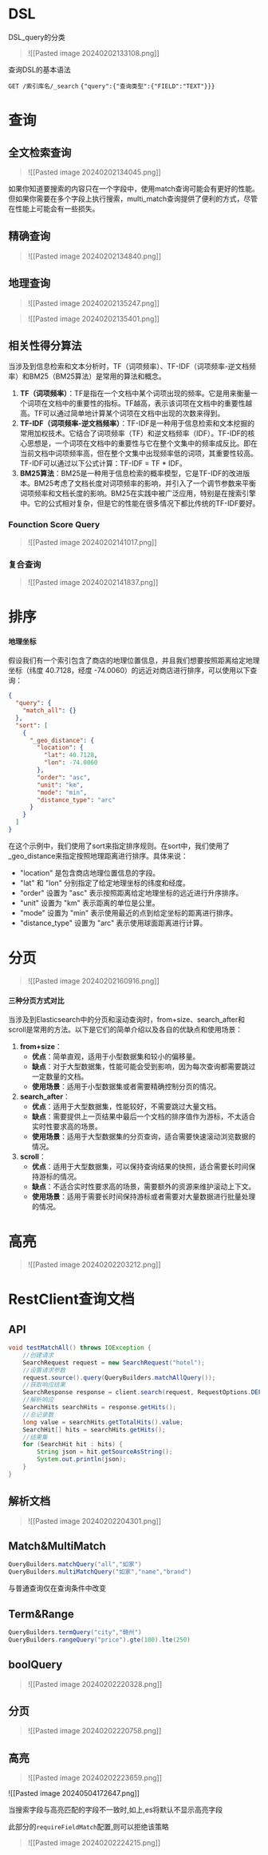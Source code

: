 # DSL

DSL_query的分类

>![[Pasted image 20240202133108.png]]

查询DSL的基本语法

`GET /索引库名/_search`
`{"query":{"查询类型":{"FIELD":"TEXT"}}}`


# 查询
## 全文检索查询

>![[Pasted image 20240202134045.png]]


如果你知道要搜索的内容只在一个字段中，使用match查询可能会有更好的性能。但如果你需要在多个字段上执行搜索，multi_match查询提供了便利的方式，尽管在性能上可能会有一些损失。



## 精确查询


>![[Pasted image 20240202134840.png]]

## 地理查询

>![[Pasted image 20240202135247.png]]


>![[Pasted image 20240202135401.png]]


## 相关性得分算法

当涉及到信息检索和文本分析时，TF（词项频率）、TF-IDF（词项频率-逆文档频率）和BM25（BM25算法）是常用的算法和概念。

1. **TF（词项频率）**：TF是指在一个文档中某个词项出现的频率。它是用来衡量一个词项在文档中的重要性的指标。TF越高，表示该词项在文档中的重要性越高。TF可以通过简单地计算某个词项在文档中出现的次数来得到。
2. **TF-IDF（词项频率-逆文档频率）**：TF-IDF是一种用于信息检索和文本挖掘的常用加权技术。它结合了词项频率（TF）和逆文档频率（IDF）。TF-IDF的核心思想是，一个词项在文档中的重要性与它在整个文集中的频率成反比。即在当前文档中词项频率高，但在整个文集中出现频率低的词项，其重要性较高。TF-IDF可以通过以下公式计算：TF-IDF = TF * IDF。
3. **BM25算法**：BM25是一种用于信息检索的概率模型，它是TF-IDF的改进版本。BM25考虑了文档长度对词项频率的影响，并引入了一个调节参数来平衡词项频率和文档长度的影响。BM25在实践中被广泛应用，特别是在搜索引擎中。它的公式相对复杂，但是它的性能在很多情况下都比传统的TF-IDF要好。


### Founction Score Query

>![[Pasted image 20240202141017.png]]


### 复合查询

>![[Pasted image 20240202141837.png]]


# 排序

#### 地理坐标
假设我们有一个索引包含了商店的地理位置信息，并且我们想要按照距离给定地理坐标（纬度 40.7128，经度 -74.0060）的远近对商店进行排序，可以使用以下查询：

```json
{
  "query": {
    "match_all": {}
  },
  "sort": [
    {
      "_geo_distance": {
        "location": {
          "lat": 40.7128,
          "lon": -74.0060
        },
        "order": "asc",
        "unit": "km",
        "mode": "min",
        "distance_type": "arc"
      }
    }
  ]
}
```

在这个示例中，我们使用了sort来指定排序规则。在sort中，我们使用了_geo_distance来指定按照地理距离进行排序。具体来说：

- "location" 是包含商店地理位置信息的字段。
- "lat" 和 "lon" 分别指定了给定地理坐标的纬度和经度。
- "order" 设置为 "asc" 表示按照距离给定地理坐标的远近进行升序排序。
- "unit" 设置为 "km" 表示距离的单位是公里。
- "mode" 设置为 "min" 表示使用最近的点到给定坐标的距离进行排序。
- "distance_type" 设置为 "arc" 表示使用球面距离进行计算。


# 分页

>![[Pasted image 20240202160916.png]]


#### 三种分页方式对比

  
当涉及到Elasticsearch中的分页和滚动查询时，from+size、search_after和scroll是常用的方法。以下是它们的简单介绍以及各自的优缺点和使用场景：

1. **from+size**：
    - **优点**：简单直观，适用于小型数据集和较小的偏移量。
    - **缺点**：对于大型数据集，性能可能会受到影响，因为每次查询都需要跳过一定数量的文档。
    - **使用场景**：适用于小型数据集或者需要精确控制分页的情况。
2. **search_after**：
    - **优点**：适用于大型数据集，性能较好，不需要跳过大量文档。
    - **缺点**：需要提供上一页结果中最后一个文档的排序值作为游标，不太适合实时性要求高的场景。
    - **使用场景**：适用于大型数据集的分页查询，适合需要快速滚动浏览数据的情况。
3. **scroll**：
    - **优点**：适用于大型数据集，可以保持查询结果的快照，适合需要长时间保持游标的情况。
    - **缺点**：不适合实时性要求高的场景，需要额外的资源来维护滚动上下文。
    - **使用场景**：适用于需要长时间保持游标或者需要对大量数据进行批量处理的情况。

# 高亮

>![[Pasted image 20240202203212.png]]

# RestClient查询文档
## API

```java
void testMatchAll() throws IOException {  
    //创建请求  
    SearchRequest request = new SearchRequest("hotel");  
    //设置请求参数  
    request.source().query(QueryBuilders.matchAllQuery());  
    //获取响应结果  
    SearchResponse response = client.search(request, RequestOptions.DEFAULT);  
    //解析响应  
    SearchHits searchHits = response.getHits();  
    //总记录数  
    long value = searchHits.getTotalHits().value;  
    SearchHit[] hits = searchHits.getHits();  
    //结果集  
    for (SearchHit hit : hits) {  
        String json = hit.getSourceAsString();  
        System.out.println(json);  
    }  
}
```


## 解析文档

>![[Pasted image 20240202204301.png]]


## Match&MultiMatch

```java
QueryBuilders.matchQuery("all","如家")
QueryBuilders.multiMatchQuery("如家","name","brand")
```

与普通查询仅在查询条件中改变

## Term&Range
```java
QueryBuilders.termQuery("city","赣州")
QueryBuilders.rangeQuery("price").gte(100).lte(250)
```


## boolQuery

>![[Pasted image 20240202220328.png]]

## 分页
>![[Pasted image 20240202220758.png]]




## 高亮

>![[Pasted image 20240202223659.png]]

![[Pasted image 20240504172647.png]]

当搜索字段与高亮匹配的字段不一致时,如上,es将默认不显示高亮字段

此部分的`requireFieldMatch`配置,则可以拒绝该策略


>![[Pasted image 20240202224215.png]]









